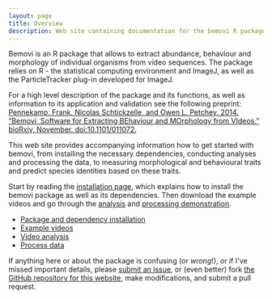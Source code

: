 ```yaml
---
layout: page
title: Overview
description: Web site containing documentation for the bemovi R package
---
```


Bemovi is an R package that allows to extract abundance, behaviour and morphology of individual 
organisms from video sequences. The package relies on R - the statistical computing environment
and ImageJ, as well as the ParticleTracker plug-in developed for ImageJ. 

For a high level description of the package and its functions, as well as information to its application and
validation see the following preprint: [Pennekamp, Frank, Nicolas Schtickzelle, and Owen L. Petchey. 2014. 
“Bemovi, Software for Extracting BEhaviour and MOrphology from VIdeos.” 
bioRxiv, November. doi:10.1101/011072.](http://biorxiv.org/content/early/2014/11/07/011072)

This web site provides accompanying information how to get started with bemovi, from
installing the necessary dependencies, conducting analyses and processing the data, to measuring morphological and 
behavioural traits and predict species identities based on these traits. 

Start by reading the [installation page](pages/installation.html), which
explains how to install the bemovi package as well as its dependencies. Then download the
example videos and  go through the [analysis](pages/analysis.html) and [processing demonstration](pages/processing.html). 

- [Package and dependency installation](pages/installation.html)
- [Example videos](pages/example.html)
- [Video analysis](pages/analysis.html)
- [Process data](pages/processing.html)

If anything here or about the package is confusing (or _wrong_!), or if I've missed
important details, please [submit an issue](https://github.com/pennekampster/bemovi/issues), or (even
better) fork [the GitHub repository for this website](http://github.com/pennekampster/bemovi),
make modifications, and submit a pull request.